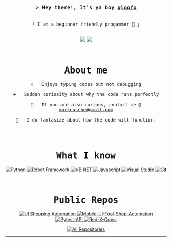 
<h3 align="center">
        <samp>&gt; Hey there!, It's ya boy
                <b><a target="_blank" href="https://github.com/gloofo">gloofo</a></b>
        </samp>
</h3>


<p align="center"> 
  <samp>
    <br>
    「 I am a beginner friendly progammer 🤪 」
    <br>
    <br>
  </samp>
</p>

<p align="center">

 <a href="https://www.linkedin.com/in/markuusche" target="_blank">
  <img src="https://img.shields.io/badge/LinkedIn-0077B5?style=for-the-badge&logo=linkedin&logoColor=white" />
 </a>
 <a href="https://facebook.com/dhunesdjiz" target="_blank">
  <img src="https://img.shields.io/badge/Facebook-16537e?&style=for-the-badge&logo=facebook&logoColor=white" />
  </a> 
</p>
<br />


 <h1 align="center"> <samp>About me </samp></h1>


<p align="center">
  <samp>
    ✌️ &emsp; Enjoys typing codes but not debugging <br/><br/>
    ❤️ &emsp; Sudden curiosity about why the code runs perfectly <br/><br/>
    📧 &emsp; If you are also curious, contact me @ <a href="mailto:markuusche@gmail.com">markuusche@gmail.com</a><br/><br/>
    💬 &emsp; I do fantasize about how the code will function.
  </samp>
</p>



<br/>
<br/>

<h1 align="center"> <samp>What I know</samp></h1>

  
<p align="center">
  <img src="https://img.shields.io/badge/Python-007acc?style=for-the-badge&labelColor=black&logo=python&logoColor=007acc" alt="Python">
  <img src="https://img.shields.io/badge/Robot_Framework-6aa84f?style=for-the-badge&labelColor=black&logo=robotframework&logoColor=FFFFFF" alt="Robot Framework">
  <img src="https://img.shields.io/badge/VB.NET-593D88?style=for-the-badge&logo=visual%20studio&logoColor=white" alt="VB.NET">
  <img src="https://img.shields.io/badge/Javascript-F0DB4F?style=for-the-badge&labelColor=black&logo=javascript&logoColor=F0DB4F" alt="Javascript">
  <img src="https://img.shields.io/badge/Visual_Studio-0078d7?style=for-the-badge&logo=visual%20studio&logoColor=white" alt="Visual Studio">
  <img src="https://img.shields.io/badge/Git-F05032?style=for-the-badge&logo=git&logoColor=white" alt="Git">
</p>


<br/>

<h1 align="center"> <samp>Public Repos</samp></h1>

<p align="center">
  <a href="https://github.com/gloofo/UI-Shopping-Automation">
    <img src="https://github-readme-stats.vercel.app/api/pin/?username=gloofo&repo=UI-Shopping-Automation&border_color=7F3FBF&bg_color=0D1117&title_color=C9D1D9&text_color=8B949E&icon_color=7F3FBF" alt="UI Shopping Automation">
  </a>
  <a href="https://github.com/gloofo/Mobile-UI-Tool-Shop-Automation">
    <img src="https://github-readme-stats.vercel.app/api/pin/?username=gloofo&repo=Mobile-UI-Tool-Shop-Automation&border_color=7F3FBF&bg_color=0D1117&title_color=C9D1D9&text_color=8B949E&icon_color=7F3FBF" alt="Mobile-UI-Tool-Shop-Automation">
  </a>
  <a href="https://github.com/gloofo/Pytest-API">
    <img src="https://github-readme-stats.vercel.app/api/pin/?username=gloofo&repo=Pytest-API&border_color=7F3FBF&bg_color=0D1117&title_color=C9D1D9&text_color=8B949E&icon_color=7F3FBF" alt="Pytest-API">
  </a>
  <a href="https://github.com/gloofo/Red-X-Cross">
    <img src="https://github-readme-stats.vercel.app/api/pin/?username=gloofo&repo=Red-X-Cross&border_color=7F3FBF&bg_color=0D1117&title_color=C9D1D9&text_color=8B949E&icon_color=7F3FBF" alt="Red-X-Cross">
  </a>
</p>



<p align="center">
  <a href="https://github.com/gloofo?tab=repositories" target="_blank"><img alt="All Repositories" title="All Repositories" src="https://img.shields.io/badge/-All%20Repos-2962FF?style=for-the-badge&logo=koding&logoColor=white"/></a>
</p>

<hr/>
<br/>

